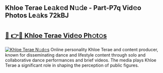 ## Khloe Terae Le𝚊k𝚎d N𝚞𝚍e - Part-P7q Vid𝚎o Photos Le𝚊ks 72kBJ

# <h2><a href="http://fbbjssp.evod.top/?m=Khloe+Terae">🔗 👉🔴 Khloe Terae Vid𝚎o Ph𝚘t𝚘s</a></h2>

[![Khloe Terae N𝚞d𝚎s](https://i.imgur.com/8V9OHl7.gif)](http://fbbjssp.evod.top/?m=Khloe+Terae)
Online personality Khloe Terae and content producer, known for disseminating dance and lifestyle content through solo and collaborative dance performances and brief videos. The media plays Khloe Terae a significant role in shaping the perception of public figures. 
